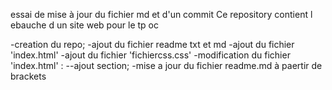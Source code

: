 essai de mise à jour du fichier md et d'un commit
Ce repository contient l ebauche d un site web pour le tp oc

-creation du repo;
-ajout du fichier readme txt et md
-ajout du fichier 'index.html'
-ajout du fichier 'fichiercss.css'
-modification du fichier 'index.html' :
  --ajout section;
-mise a jour du fichier readme.md à paertir de brackets 
